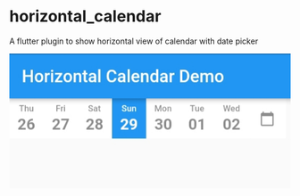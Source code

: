 # horizontal_calendar
 A flutter plugin to show horizontal view of calendar with date picker
 
![calendar image](screenshot.jpg)